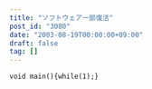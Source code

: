 ```yaml
---
title: "ソフトウェア一部復活"
post_id: "3080"
date: "2003-08-19T00:00:00+09:00"
draft: false
tag: []
---
```



`void main(){while(1);}`
